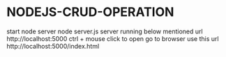 # NODEJS-CRUD-OPERATION
start node server
node server.js
server running below mentioned url
http://localhost:5000 ctrl + mouse click to open
go to browser use this url http://localhost:5000/index.html
